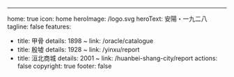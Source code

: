 ---
home: true
icon: home
heroImage: /logo.svg
heroText: 安陽・一九二八
tagline: false
features: 
  - title: 甲骨
    details: 1898 ~ 
    link: /oracle/catalogue
  - title: 殷墟
    details: 1928 ~ 
    link: /yinxu/report
  - title: 洹北商城
    details: 2001 ~ 
    link: /huanbei-shang-city/report
actions: false
copyright: true
footer: false